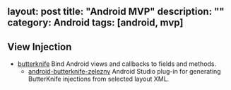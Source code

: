 layout: post
title: "Android MVP"
description: ""
category: Android
tags: [android, mvp]
---

## View Injection

- [butterknife](https://github.com/JakeWharton/butterknife) Bind Android views and callbacks to fields and methods.
  - [android-butterknife-zelezny](https://github.com/avast/android-butterknife-zelezny)  Android Studio plug-in for generating ButterKnife injections from selected layout XML.
